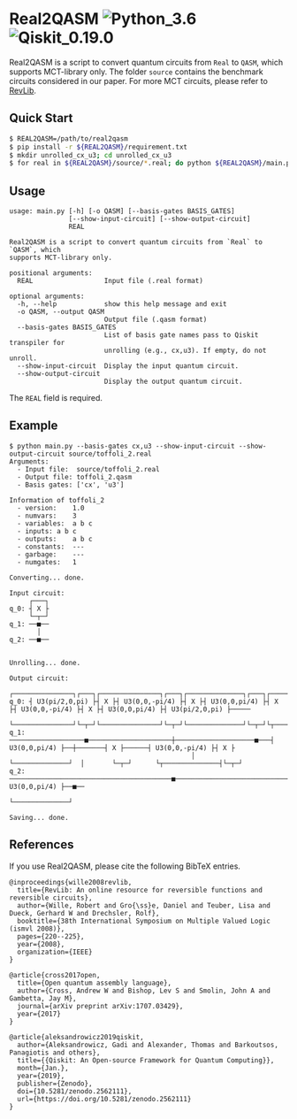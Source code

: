 # Real2QASM ![Python_3.6](https://shields.io/badge/Python-3.6-blue) ![Qiskit_0.19.0](https://shields.io/badge/Qiskit-0.19.0-blueviolet)

Real2QASM is a script to convert quantum circuits from `Real` to `QASM`, which supports MCT-library only. The folder `source` contains the benchmark circuits considered in our paper. For more MCT circuits, please refer to [RevLib](http://www.informatik.uni-bremen.de/rev_lib/realizations.php?lib=1).

## Quick Start

```bash
$ REAL2QASM=/path/to/real2qasm
$ pip install -r ${REAL2QASM}/requirement.txt
$ mkdir unrolled_cx_u3; cd unrolled_cx_u3
$ for real in ${REAL2QASM}/source/*.real; do python ${REAL2QASM}/main.py --basis-gates cx,u3 ${real}; done
```

## Usage

```
usage: main.py [-h] [-o QASM] [--basis-gates BASIS_GATES]
               [--show-input-circuit] [--show-output-circuit]
               REAL

Real2QASM is a script to convert quantum circuits from `Real` to `QASM`, which
supports MCT-library only.

positional arguments:
  REAL                  Input file (.real format)

optional arguments:
  -h, --help            show this help message and exit
  -o QASM, --output QASM
                        Output file (.qasm format)
  --basis-gates BASIS_GATES
                        List of basis gate names pass to Qiskit transpiler for
                        unrolling (e.g., cx,u3). If empty, do not unroll.
  --show-input-circuit  Display the input quantum circuit.
  --show-output-circuit
                        Display the output quantum circuit.
```

The `REAL` field is required.

## Example

```
$ python main.py --basis-gates cx,u3 --show-input-circuit --show-output-circuit source/toffoli_2.real
Arguments:
  - Input file:  source/toffoli_2.real
  - Output file: toffoli_2.qasm
  - Basis gates: ['cx', 'u3']

Information of toffoli_2
  - version:	1.0
  - numvars:	3
  - variables:	a b c
  - inputs:	a b c
  - outputs:	a b c
  - constants:	---
  - garbage:	---
  - numgates:	1

Converting... done.

Input circuit:
     ┌───┐
q_0: ┤ X ├
     └─┬─┘
q_1: ──■──
       │  
q_2: ──■──
          

Unrolling... done.

Output circuit:
     ┌───────────────┐┌───┐┌───────────────┐┌───┐┌──────────────┐┌───┐┌───────────────┐┌───┐┌──────────────┐┌───────────────┐     
q_0: ┤ U3(pi/2,0,pi) ├┤ X ├┤ U3(0,0,-pi/4) ├┤ X ├┤ U3(0,0,pi/4) ├┤ X ├┤ U3(0,0,-pi/4) ├┤ X ├┤ U3(0,0,pi/4) ├┤ U3(pi/2,0,pi) ├─────
     └───────────────┘└─┬─┘└───────────────┘└─┬─┘└──────────────┘└─┬─┘└┬──────────────┤└─┬─┘└────┬───┬─────┘├───────────────┤┌───┐
q_1: ───────────────────■─────────────────────┼────────────────────■───┤ U3(0,0,pi/4) ├──┼───────┤ X ├──────┤ U3(0,0,-pi/4) ├┤ X ├
                                              │                        └──────────────┘  │       └─┬─┘      └┬──────────────┤└─┬─┘
q_2: ─────────────────────────────────────────■──────────────────────────────────────────■─────────■─────────┤ U3(0,0,pi/4) ├──■──
                                                                                                             └──────────────┘     

Saving... done.
```

## References

If you use Real2QASM, please cite the following BibTeX entries.

```
@inproceedings{wille2008revlib,
  title={RevLib: An online resource for reversible functions and reversible circuits},
  author={Wille, Robert and Gro{\ss}e, Daniel and Teuber, Lisa and Dueck, Gerhard W and Drechsler, Rolf},
  booktitle={38th International Symposium on Multiple Valued Logic (ismvl 2008)},
  pages={220--225},
  year={2008},
  organization={IEEE}
}

@article{cross2017open,
  title={Open quantum assembly language},
  author={Cross, Andrew W and Bishop, Lev S and Smolin, John A and Gambetta, Jay M},
  journal={arXiv preprint arXiv:1707.03429},
  year={2017}
}

@article{aleksandrowicz2019qiskit,
  author={Aleksandrowicz, Gadi and Alexander, Thomas and Barkoutsos, Panagiotis and others},
  title={{Qiskit: An Open-source Framework for Quantum Computing}},
  month={Jan.},
  year={2019},
  publisher={Zenodo},
  doi={10.5281/zenodo.2562111},
  url={https://doi.org/10.5281/zenodo.2562111}
}
```
